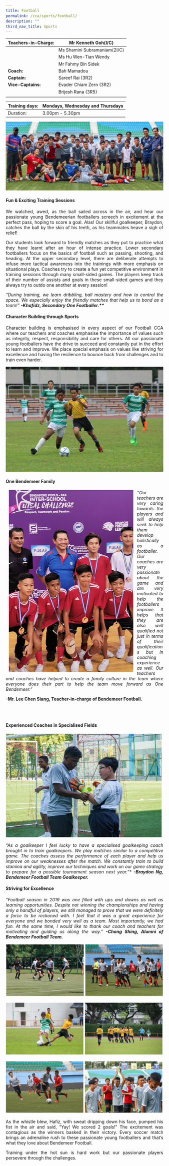 ```yaml
---
title: Football
permalink: /cca/sports/football/
description: ""
third_nav_title: Sports
---
```

|  **Teachers-in-Charge:** | Mr Kenneth Goh(I/C) | 
| -------- | -------- |
|  | Ms Shamini Subramaniam(2I/C) |
|  | Ms Hu Wen-Tian Wendy |
|  | Mr Fahmy Bin Sidek |
|**Coach:** |Bah Mamadou |
|**Captain:** | Sareef Rai (3R2) |
|**Vice-Captains:** |  Evader Chiam Zern (3R2)  |
|  | Brijesh Rana (3R5) |
|  |  |

| Training days: | Mondays, Wednesday and Thursdays  |
| - | -|
| Duration: |  3.00pm - 5.30pm |

![](/images/Cca/cca-football-01.jpg)

#### Fun & Exciting Training Sessions

<p style="text-align:justify">We watched, awed, as the ball sailed across in the air, and hear our passionate young Bendemeerian footballers screech in excitement at the perfect pass, hoping to score a goal. Alas! Our skillful goalkeeper, Braydon, catches the ball by the skin of his teeth, as his teammates heave a sigh of relief!</p>

<p style="text-align:justify">Our students look forward to friendly matches as they put to practice what they have learnt after an hour of intense practice. Lower secondary footballers focus on the basics of football such as passing, shooting, and heading. At the upper secondary level, there are deliberate attempts to infuse more tactical awareness into the trainings with more emphasis on situational plays. Coaches try to create a fun yet competitive environment in training sessions through many small-sided games. The players keep track of their number of assists and goals in these small-sided games and they always try to outdo one another at every session!</p>

<p style="text-align:justify; font-style:italic">“During training, we learn dribbling, ball mastery and how to control the space. We especially enjoy the friendly matches that help us to bond as a team!” <b>-Khafidz, Secondary One Footballer.**</b></p>

#### Character Building through Sports

<p style="text-align:justify">Character building is emphasised in every aspect of our Football CCA where our teachers and coaches emphasise the importance of values such as integrity, respect, responsibility and care for others. All our passionate young footballers have the drive to succeed and constantly put in the effort to learn and improve. We place special emphasis on values like striving for excellence and having the resilience to bounce back from challenges and to train even harder.</p>

![](/images/Cca/cca-football-02.jpg)

#### One Bendemeer Family

<p style="float:left; margin: 0 10px">
<img src="/images/Cca/football-03-e1627316094881-704x1024.png" alt="Football" style="width:400px" /></p>
<p style="text-align:justify">

<p style="text-align:justify; font-style:italic">“Our teachers are very caring towards the players and will always seek to help them develop holistically as a footballer. Our coaches are very passionate about the game and are very motivated to help the footballers improve. It helps that they are also well qualified not just in terms of their qualifications but in coaching experience as well. Our teachers and coaches have helped to create a family culture in the team where everyone does their part to help the team move forward as One Bendemeer.”</p>

**-Mr. Lee Chen Siang, Teacher-in-charge of Bendemeer Football.** 
	</p>
<br>
<br>

#### Experienced Coaches in Specialised Fields

![Braydon Ng, Bendemeer Football Team Goalkeeper](/images/Cca/football-04-e1627316282738-768x504.png)

<p style="text-align:justify; font-style:italic">“As a goalkeeper I feel lucky to have a specialised goalkeeping coach brought in to train goalkeepers. We play matches similar to a competitive game. The coaches assess the performance of each player and help us improve on our weaknesses after the match. We constantly train to build stamina and agility, improve our techniques and work on our game strategy to prepare for a possible tournament season next year.”*   <b>-Braydon Ng, Bendemeer Football Team Goalkeeper.</b></p>

#### Striving for Excellence

<p style="text-align:justify; font-style:italic">“Football season in 2019 was one filled with ups and downs as well as learning opportunities. Despite not winning the championships and having only a handful of players, we still managed to prove that we were definitely a force to be reckoned with. I feel that it was a great experience for everyone and we bonded very well as a team. Most importantly, we had fun. At the same time, I would like to thank our coach and teachers for motivating and guiding us along the way.” <b>-Chong Shing, Alumni of Bendemeer Football Team.</b></p>

![](/images/Cca/cca-football-03.jpg)

![](/images/Cca/cca-football-04.jpg)

![](/images/Cca/cca-football-05.jpg)

<p style="text-align:justify">As the whistle blew, Hafiz, with sweat dripping down his face, pumped his fist in the air and said, “Yay! We scored 2 goals!” The excitement was contagious as the winners basked in their victory. Every soccer match brings an adrenaline rush to these passionate young footballers and that’s what they love about Bendemeer Football.</p>

<p style="text-align:justify">Training under the hot sun is hard work but our passionate players persevere through the challenges.</p>